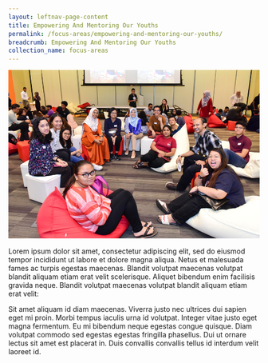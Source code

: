 ```yaml
---
layout: leftnav-page-content
title: Empowering And Mentoring Our Youths
permalink: /focus-areas/empowering-and-mentoring-our-youths/
breadcrumb: Empowering And Mentoring Our Youths
collection_name: focus-areas
---
```


![Empowering And Mentoring Our Youths](/images/focus-area-empowering.jpg)

Lorem ipsum dolor sit amet, consectetur adipiscing elit, sed do eiusmod tempor incididunt ut labore et dolore magna aliqua. Netus et malesuada fames ac turpis egestas maecenas. Blandit volutpat maecenas volutpat blandit aliquam etiam erat velit scelerisque. Aliquet bibendum enim facilisis gravida neque. Blandit volutpat maecenas volutpat blandit aliquam etiam erat velit:

Sit amet aliquam id diam maecenas. Viverra justo nec ultrices dui sapien eget mi proin. Morbi tempus iaculis urna id volutpat. Integer vitae justo eget magna fermentum. Eu mi bibendum neque egestas congue quisque. Diam volutpat commodo sed egestas egestas fringilla phasellus. Dui ut ornare lectus sit amet est placerat in. Duis convallis convallis tellus id interdum velit laoreet id.
